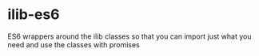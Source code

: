 # ilib-es6
ES6 wrappers around the ilib classes so that you can import just what you need and use the classes with promises
